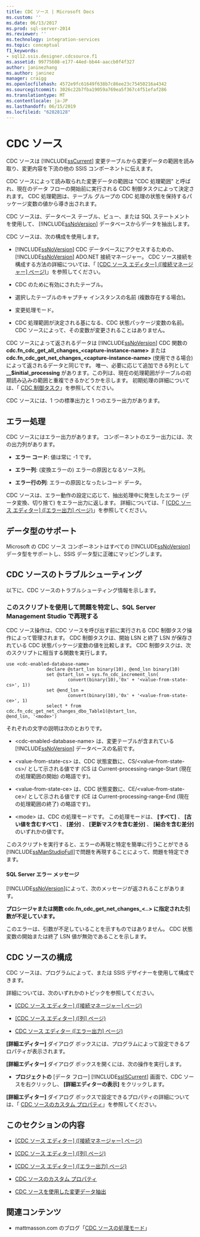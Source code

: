 ```yaml
---
title: CDC ソース | Microsoft Docs
ms.custom: ''
ms.date: 06/13/2017
ms.prod: sql-server-2014
ms.reviewer: ''
ms.technology: integration-services
ms.topic: conceptual
f1_keywords:
- sql12.ssis.designer.cdcsource.f1
ms.assetid: 99775608-e177-44ed-bb44-aaccb0f4f327
author: janinezhang
ms.author: janinez
manager: craigg
ms.openlocfilehash: 4572e9fc61649f638b7c86ee23c75450216a4342
ms.sourcegitcommit: 3026c22b7fba19059a769ea5f367c4f51efaf286
ms.translationtype: MT
ms.contentlocale: ja-JP
ms.lasthandoff: 06/15/2019
ms.locfileid: "62828128"
---
```

# <a name="cdc-source"></a>CDC ソース
  CDC ソースは [!INCLUDE[ssCurrent](../../includes/sscurrent-md.md)] 変更テーブルから変更データの範囲を読み取り、変更内容を下流の他の SSIS コンポーネントに伝えます。  
  
 CDC ソースによって読み取られた変更データの範囲は "CDC 処理範囲" と呼ばれ、現在のデータ フローの開始前に実行される CDC 制御タスクによって決定されます。 CDC 処理範囲は、テーブル グループの CDC 処理の状態を保持するパッケージ変数の値から導き出されます。  
  
 CDC ソースは、データベース テーブル、ビュー、または SQL ステートメントを使用して、 [!INCLUDE[ssNoVersion](../../includes/ssnoversion-md.md)] データベースからデータを抽出します。  
  
 CDC ソースは、次の構成を使用します。  
  
-   [!INCLUDE[ssNoVersion](../../includes/ssnoversion-md.md)] CDC データベースにアクセスするための、 [!INCLUDE[ssNoVersion](../../includes/ssnoversion-md.md)] ADO.NET 接続マネージャー。 CDC ソース接続を構成する方法の詳細については、「 [[CDC ソース エディター] &#40;[接続マネージャー] ページ&#41;](../cdc-source-editor-connection-manager-page.md)」を参照してください。  
  
-   CDC のために有効にされたテーブル。  
  
-   選択したテーブルのキャプチャ インスタンスの名前 (複数存在する場合)。  
  
-   変更処理モード。  
  
-   CDC 処理範囲が決定される基になる、CDC 状態パッケージ変数の名前。 CDC ソースによって、その変数が変更されることはありません。  
  
 CDC ソースによって返されるデータは [!INCLUDE[ssNoVersion](../../includes/ssnoversion-md.md)] CDC 関数の **cdc.fn_cdc_get_all_changes_\<capture-instance-name>** または **cdc.fn_cdc_get_net_changes_\<capture-instance-name>** (使用できる場合) によって返されるデータと同じです。 唯一、必要に応じて追加できる列として **__$initial_processing** があります。この列は、現在の処理範囲がテーブルの初期読み込みの範囲と重複できるかどうかを示します。 初期処理の詳細については、「 [CDC 制御タスク](../control-flow/cdc-control-task.md)」を参照してください。  
  
 CDC ソースには、1 つの標準出力と 1 つのエラー出力があります。  
  
## <a name="error-handling"></a>エラー処理  
 CDC ソースにはエラー出力があります。 コンポーネントのエラー出力には、次の出力列があります。  
  
-   **エラー コード**: 値は常に -1 です。  
  
-   **エラー列**: (変換エラーの) エラーの原因となるソース列。  
  
-   **エラー行の列**: エラーの原因となったレコード データ。  
  
 CDC ソースは、エラー動作の設定に応じて、抽出処理中に発生したエラー (データ変換、切り捨て) をエラー出力に返します。 詳細については、「 [[CDC ソース エディター] &#40;[エラー出力] ページ&#41;](../cdc-source-editor-error-output-page.md)」を参照してください。  
  
## <a name="data-type-support"></a>データ型のサポート  
 Microsoft の CDC ソース コンポーネントはすべての [!INCLUDE[ssNoVersion](../../includes/ssnoversion-md.md)] データ型をサポートし、SSIS データ型に正確にマッピングします。  
  
## <a name="troubleshooting-the-cdc-source"></a>CDC ソースのトラブルシューティング  
 以下に、CDC ソースのトラブルシューティング情報を示します。  
  
### <a name="use-this-script-to-isolate-problems-and-reproduce-them-in-sql-server-management-studio"></a>このスクリプトを使用して問題を特定し、SQL Server Management Studio で再現する  
 CDC ソース操作は、CDC ソースを呼び出す前に実行される CDC 制御タスク操作によって管理されます。 CDC 制御タスクは、開始 LSN と終了 LSN が保存されている CDC 状態パッケージ変数の値を比較します。 CDC 制御タスクは、次のスクリプトに相当する関数を実行します。  
  
```  
use <cdc-enabled-database-name>  
               declare @start_lsn binary(10), @end_lsn binary(10)  
               set @start_lsn = sys.fn_cdc_increment_lsn(  
                       convert(binary(10),'0x' + '<value-from-state-cs>', 1))  
               set @end_lsn =   
                       convert(binary(10),'0x' + '<value-from-state-ce>', 1)  
               select * from cdc.fn_cdc_get_net_changes_dbo_Table1(@start_lsn,  
@end_lsn, '<mode>')  
```  
  
 それぞれの文字の説明は次のとおりです。  
  
-   \<cdc-enabled-database-name> は、変更テーブルが含まれている [!INCLUDE[ssNoVersion](../../includes/ssnoversion-md.md)] データベースの名前です。  
  
-   \<value-from-state-cs> は、CDC 状態変数に、CS/\<value-from-state-cs>/ として示される値です (CS は Current-processing-range-Start (現在の処理範囲の開始) の略語です)。  
  
-   \<value-from-state-ce> は、CDC 状態変数に、CE/\<value-from-state-ce>/ として示される値です (CE は Current-processing-range-End (現在の処理範囲の終了) の略語です)。  
  
-   \<mode> は、CDC の処理モードです。 この処理モードは、 **[すべて]** 、 **[古い値を含むすべて]** 、 **[差分]** 、 **[更新マスクを含む差分]** 、 **[結合を含む差分]** のいずれかの値です。  
  
 このスクリプトを実行すると、エラーの再現と特定を簡単に行うことができる [!INCLUDE[ssManStudioFull](../../includes/ssmanstudiofull-md.md)]で問題を再現することによって、問題を特定できます。  
  
#### <a name="sql-server-error-message"></a>SQL Server エラー メッセージ  
 [!INCLUDE[ssNoVersion](../../includes/ssnoversion-md.md)]によって、次のメッセージが返されることがあります。  
  
 **プロシージャまたは関数 cdc.fn_cdc_get_net_changes_\<..> に指定された引数が不足しています。**  
  
 このエラーは、引数が不足していることを示すものではありません。 CDC 状態変数の開始または終了 LSN 値が無効であることを示します。  
  
## <a name="configuring-the-cdc-source"></a>CDC ソースの構成  
 CDC ソースは、プログラムによって、または SSIS デザイナーを使用して構成できます。  
  
 詳細については、次のいずれかのトピックを参照してください。  
  
-   [[CDC ソース エディター] &#40;[接続マネージャー] ページ&#41;](../cdc-source-editor-connection-manager-page.md)  
  
-   [[CDC ソース エディター] &#40;[列] ページ&#41;](../cdc-source-editor-columns-page.md)  
  
-   [CDC ソース エディター &#40;[エラー出力] ページ&#41;](../cdc-source-editor-error-output-page.md)  
  
 **[詳細エディター]** ダイアログ ボックスには、プログラムによって設定できるプロパティが表示されます。  
  
 **[詳細エディター]** ダイアログ ボックスを開くには、次の操作を実行します。  
  
-   **プロジェクトの** [データ フロー] [!INCLUDE[ssISCurrent](../../includes/ssiscurrent-md.md)] 画面で、CDC ソースを右クリックし、 **[詳細エディターの表示]** をクリックします。  
  
 **[詳細エディター]** ダイアログ ボックスで設定できるプロパティの詳細については、「 [CDC ソースのカスタム プロパティ](cdc-source-custom-properties.md)」を参照してください。  
  
## <a name="in-this-section"></a>このセクションの内容  
  
-   [[CDC ソース エディター] &#40;[接続マネージャー] ページ&#41;](../cdc-source-editor-connection-manager-page.md)  
  
-   [[CDC ソース エディター] &#40;[列] ページ&#41;](../cdc-source-editor-columns-page.md)  
  
-   [[CDC ソース エディター] &#40;[エラー出力] ページ&#41;](../cdc-source-editor-error-output-page.md)  
  
-   [CDC ソースのカスタム プロパティ](cdc-source-custom-properties.md)  
  
-   [CDC ソースを使用した変更データ抽出](cdc-source.md)  
  
## <a name="related-content"></a>関連コンテンツ  
  
-   mattmasson.com のブログ「[CDC ソースの処理モード](https://www.mattmasson.com/2012/01/processing-modes-for-the-cdc-source/)」  
  
  

